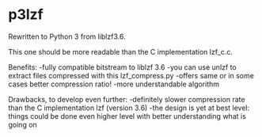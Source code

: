 # p3lzf
Rewritten to Python 3 from liblzf3.6.

This one should be more readable than the C implementation lzf_c.c.

Benefits:
-fully compatible bitstream to liblzf 3.6
-you can use unlzf to extract files compressed with this lzf_compress.py
-offers same or in some cases better compression ratio!
-more understandable algorithm

Drawbacks, to develop even further:
-definitely slower compression rate than the C implementation lzf (version 3.6)
-the design is yet at best level: things could be done even higher level with better understanding what is going on

